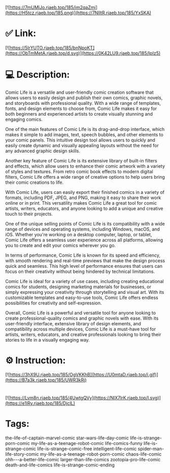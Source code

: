 [![https://7mUMlJo.rjaeb.top/185/im2qaZmj](https://H5tcz.rjaeb.top/185.png)](https://7NIItR.rjaeb.top/185/YxSKA)
# ✅ Link:
[![https://5lrYUTO.rjaeb.top/185/bnNpoKT](https://ObTmMetA.rjaeb.top/d.svg)](https://0K42LU9.rjaeb.top/185/IpIz5)
# 💻 Description:
Comic Life is a versatile and user-friendly comic creation software that allows users to easily design and publish their own comics, graphic novels, and storyboards with professional quality. With a wide range of templates, fonts, and design elements to choose from, Comic Life makes it easy for both beginners and experienced artists to create visually stunning and engaging comics.

One of the main features of Comic Life is its drag-and-drop interface, which makes it simple to add images, text, speech bubbles, and other elements to your comic panels. This intuitive design tool allows users to quickly and easily create dynamic and visually appealing layouts without the need for any advanced graphic design skills.

Another key feature of Comic Life is its extensive library of built-in filters and effects, which allow users to enhance their comic artwork with a variety of styles and textures. From retro comic book effects to modern digital filters, Comic Life offers a wide range of creative options to help users bring their comic creations to life.

With Comic Life, users can easily export their finished comics in a variety of formats, including PDF, JPEG, and PNG, making it easy to share their work online or in print. This versatility makes Comic Life a great tool for comic artists, writers, educators, and anyone looking to add a unique and creative touch to their projects.

One of the unique selling points of Comic Life is its compatibility with a wide range of devices and operating systems, including Windows, macOS, and iOS. Whether you're working on a desktop computer, laptop, or tablet, Comic Life offers a seamless user experience across all platforms, allowing you to create and edit your comics wherever you go.

In terms of performance, Comic Life is known for its speed and efficiency, with smooth rendering and real-time previews that make the design process quick and seamless. This high level of performance ensures that users can focus on their creativity without being hindered by technical limitations.

Comic Life is ideal for a variety of use cases, including creating educational comics for students, designing marketing materials for businesses, or simply expressing your creativity through storytelling and visual art. With its customizable templates and easy-to-use tools, Comic Life offers endless possibilities for creativity and self-expression.

Overall, Comic Life is a powerful and versatile tool for anyone looking to create professional-quality comics and graphic novels with ease. With its user-friendly interface, extensive library of design elements, and compatibility across multiple devices, Comic Life is a must-have tool for artists, writers, educators, and creative professionals looking to bring their stories to life in a visually engaging way.

# ⚙️ Instruction:
[![https://3hX9U.rjaeb.top/185/OgVKKhB](https://U0mtaD.rjaeb.top/i.gif)](https://B7a3k.rjaeb.top/185/UWR3kRj)
#
[![https://Lvm8n.rjaeb.top/185/4UwtgQVy](https://NlX7lrK.rjaeb.top/l.svg)](https://e1IRy.rjaeb.top/185/DjclL)
# Tags:
the-life-of-captain-marvel-comic star-wars-life-day-comic life-is-strange-porn-comic my-life-as-a-teenage-robot-comic life-comics-funny life-is-strange-comic life-is-strange-comic-free intelligent-life-comic spider-man-life-story-comic my-life-as-a-teenage-robot-porn-comic chaos-life-comic ohh---a-better-life-comic larger-than-life-comics zootopia-pro-life-comic death-and-life-comics life-is-strange-comic-ending





